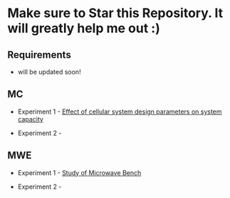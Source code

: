 # Make sure to Star this Repository. It will greatly help me out :)

## Requirements

 - will be updated soon!

## MC

 - Experiment 1 - [Effect of cellular system design parameters on system capacity](/MC/Exp-1/)

 - Experiment 2 - 



## MWE

- Experiment 1 - [Study of Microwave Bench](/MWE/Exp-1/)

- Experiment 2 - 